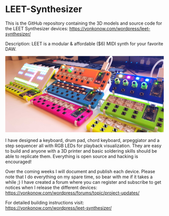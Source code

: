 # LEET-Synthesizer
This is the GitHub repository containing the 3D models and source code for the LEET Synthesizer devices: https://vonkonow.com/wordpress/leet-synthesizer/

Description: LEET is a modular & affordable ($6) MIDI synth for your favorite DAW.

![image](leet_synthesizer.jpg)

I have designed a keyboard, drum pad, chord keyboard, arpeggiator and a step sequencer all with RGB LEDs for playback visualization.
They are easy to build and anyone with a 3D printer and basic soldering skills should be able to replicate them. Everything is open source and hacking is encouraged!

Over the coming weeks I will document and publish each device. Please note that I do everything on my spare time, so bear with me if it takes a while ;)
I have created a forum where you can register and subscribe to get notices when I release the different devices: https://vonkonow.com/wordpress/forums/topic/project-updates/

For detailed building instructions visit: https://vonkonow.com/wordpress/leet-synthesizer/

